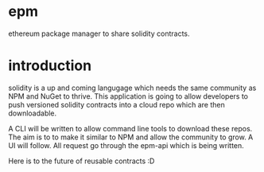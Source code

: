 # epm
ethereum package manager to share solidity contracts.

# introduction

solidity is a up and coming langugage which needs the same community as NPM and NuGet to thrive. This application is going to allow developers to push versioned solidity contracts into a cloud repo which are then downloadable. 

A CLI will be written to allow command line tools to download these repos. The aim is to to make it similar to NPM and allow the community to grow. A UI will follow. All request go through the epm-api which is being written.

Here is to the future of reusable contracts :D 
